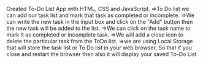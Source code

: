 Created To-Do List App with HTML, CSS and JavaScript.
=>To Do list we can add our task list and mark that task as completed or incomplete. 
=>We can write the new task in the input box and click on the "Add" button then the new task will be added to the list.
=>We can click on the task name to mark it as completed or incomplete task. 
=>We will add a close icon to delete the particular task from the ToDo list.
=>we are using Local Storage  that will store the task list or To Do list in your web browser, So that if you close and restart the browser then also it will display your saved To-Do List
